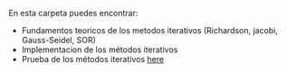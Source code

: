 En esta carpeta puedes encontrar:
* Fundamentos teoricos de los metodos iterativos (Richardson, jacobi, Gauss-Seidel, SOR)
* Implementacion de los métodos iterativos
* Prueba de los métodos iterativos [here](https://nbviewer.jupyter.org/github/glozanoa/Numerical-Algorithms/blob/master/sistema_ecuaciones_lineales/iterativos/theory/Metodos_Iterativos.ipynb)
